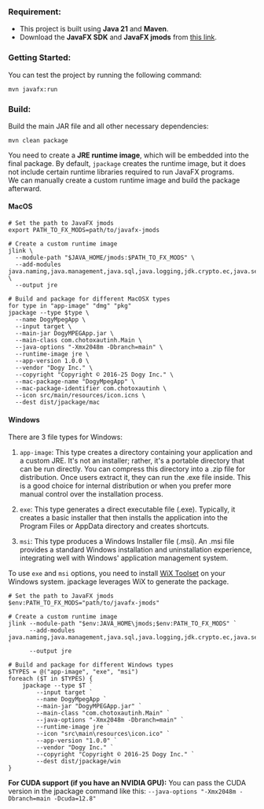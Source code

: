 ### Requirement:
- This project is built using **Java 21** and **Maven**.
- Download the **JavaFX SDK** and **JavaFX jmods** from [this link](https://gluonhq.com/products/javafx/).

### Getting Started:
You can test the project by running the following command:
```
mvn javafx:run
```

### Build:
Build the main JAR file and all other necessary dependencies:
```
mvn clean package
```

You need to create a **JRE runtime image**, which will be embedded into the final package. By default, `jpackage` creates the runtime image, but it does not include certain runtime libraries required to run JavaFX programs.  
We can manually create a custom runtime image and build the package afterward.

#### MacOS

```
# Set the path to JavaFX jmods
export PATH_TO_FX_MODS=path/to/javafx-jmods

# Create a custom runtime image
jlink \
  --module-path "$JAVA_HOME/jmods:$PATH_TO_FX_MODS" \
  --add-modules java.naming,java.management,java.sql,java.logging,jdk.crypto.ec,java.security.sasl,javafx.controls,javafx.fxml \
  --output jre
  
# Build and package for different MacOSX types
for type in "app-image" "dmg" "pkg"
jpackage --type $type \
  --name DogyMpegApp \
  --input target \
  --main-jar DogyMPEGApp.jar \
  --main-class com.chotoxautinh.Main \
  --java-options "-Xmx2048m -Dbranch=main" \
  --runtime-image jre \
  --app-version 1.0.0 \
  --vendor "Dogy Inc." \
  --copyright "Copyright © 2016-25 Dogy Inc." \
  --mac-package-name "DogyMpegApp" \
  --mac-package-identifier com.chotoxautinh \
  --icon src/main/resources/icon.icns \
  --dest dist/jpackage/mac
```

#### Windows
There are 3 file types for Windows:
1. `app-image`:
This type creates a directory containing your application and a custom JRE. It's not an installer; rather, it's a portable directory that can be run directly.
You can compress this directory into a .zip file for distribution. Once users extract it, they can run the .exe file inside.
This is a good choice for internal distribution or when you prefer more manual control over the installation process.

2. `exe`:
This type generates a direct executable file (.exe).
Typically, it creates a basic installer that then installs the application into the Program Files or AppData directory and creates shortcuts.

3. `msi`:
This type produces a Windows Installer file (.msi).
An .msi file provides a standard Windows installation and uninstallation experience, integrating well with Windows' application management system.


To use `exe` and `msi` options, you need to install [WiX Toolset](https://github.com/wixtoolset/wix3/releases) on your Windows system. jpackage leverages WiX to generate the package.

```
# Set the path to JavaFX jmods
$env:PATH_TO_FX_MODS="path/to/javafx-jmods"

# Create a custom runtime image
jlink --module-path "$env:JAVA_HOME\jmods;$env:PATH_TO_FX_MODS" `
      --add-modules java.naming,java.management,java.sql,java.logging,jdk.crypto.ec,java.security.sasl,javafx.controls,javafx.fxml `
      --output jre
      
# Build and package for different Windows types
$TYPES = @("app-image", "exe", "msi")
foreach ($T in $TYPES) {
    jpackage --type $T `
        --input target `
        --name DogyMpegApp `
        --main-jar "DogyMPEGApp.jar" `
        --main-class "com.chotoxautinh.Main" `
        --java-options "-Xmx2048m -Dbranch=main" `
        --runtime-image jre `
        --icon "src\main\resources\icon.ico" `
        --app-version "1.0.0" `
        --vendor "Dogy Inc." `
        --copyright "Copyright © 2016-25 Dogy Inc." `
        --dest dist/jpackage/win
}
```

**For CUDA support (if you have an NVIDIA GPU):**
You can pass the CUDA version in the jpackage command like this: `--java-options "-Xmx2048m -Dbranch=main -Dcuda=12.8"`
